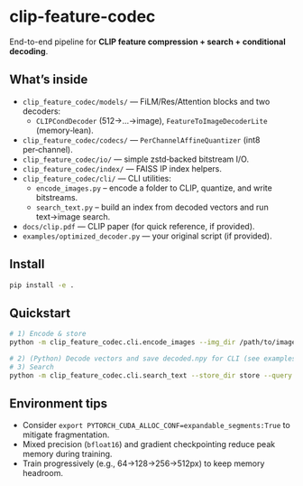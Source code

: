 
# clip-feature-codec

End-to-end pipeline for **CLIP feature compression + search + conditional decoding**.

## What’s inside
- `clip_feature_codec/models/` — FiLM/Res/Attention blocks and two decoders:
  - `CLIPCondDecoder` (512→…→image), `FeatureToImageDecoderLite` (memory‑lean).
- `clip_feature_codec/codecs/` — `PerChannelAffineQuantizer` (int8 per‑channel).
- `clip_feature_codec/io/` — simple zstd‑backed bitstream I/O.
- `clip_feature_codec/index/` — FAISS IP index helpers.
- `clip_feature_codec/cli/` — CLI utilities:
  - `encode_images.py` – encode a folder to CLIP, quantize, and write bitstreams.
  - `search_text.py` – build an index from decoded vectors and run text→image search.
- `docs/clip.pdf` — CLIP paper (for quick reference, if provided).
- `examples/optimized_decoder.py` — your original script (if provided).

## Install
```bash
pip install -e .
```

## Quickstart
```bash
# 1) Encode & store
python -m clip_feature_codec.cli.encode_images --img_dir /path/to/images --out_dir store

# 2) (Python) Decode vectors and save decoded.npy for CLI (see examples below)
# 3) Search
python -m clip_feature_codec.cli.search_text --store_dir store --query "a cute golden retriever" --k 5
```

## Environment tips
- Consider `export PYTORCH_CUDA_ALLOC_CONF=expandable_segments:True` to mitigate fragmentation.
- Mixed precision (`bfloat16`) and gradient checkpointing reduce peak memory during training.
- Train progressively (e.g., 64→128→256→512px) to keep memory headroom.
